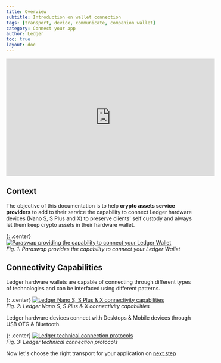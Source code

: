 ```yaml
---
title: Overview
subtitle: Introduction on wallet connection
tags: [transport, device, communicate, companion wallet]
category: Connect your app
author: Ledger
toc: true
layout: doc
---
```


<div class="uk-text-center">
    <iframe width="560" height="315" src="https://www.youtube-nocookie.com/embed/AbiSOalYPHI" title="YouTube video player" frameborder="0" allow="accelerometer; autoplay; clipboard-write; encrypted-media; gyroscope; picture-in-picture" allowfullscreen></iframe>
</div>

## Context
The objective of this documentation is to help **crypto assets service providers** to add to their service the capability to connect Ledger hardware devices (Nano S, S Plus and X) to preserve clients' self custody and always let them keep crypto assets in their hardware wallet.

{: .center}
[![Paraswap providing the capability to connect your Ledger Wallet](../images/overview.png)](../images/overview.png)  
*Fig. 1: Paraswap provides the capability to connect your Ledger Wallet*

## Connectivity Capabilities
Ledger hardware wallets are capable of connecting through different types of technologies and can be interfaced using different patterns. 

{: .center}
[![Ledger Nano S, S Plus & X connectivity capabilities](../images/connectivity1.png)](../images/connectivity1.png)  
*Fig. 2: Ledger Nano S, S Plus & X connectivity capabilities*

Ledger hardware devices connect with Desktops & Mobile devices through USB OTG & Bluetooth.

{: .center}
[![Ledger technical connection protocols](../images/connectivity2.png)](../images/connectivity2.png)  
*Fig. 3: Ledger technical connection protocols*

Now let's choose the right transport for your application on [next step](../choose-the-transport/)
